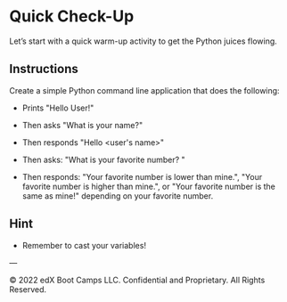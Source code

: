 # Quick Check-Up

Let’s start with a quick warm-up activity to get the Python juices flowing.

## Instructions

Create a simple Python command line application that does the following:

* Prints "Hello User!"

* Then asks "What is your name?"

* Then responds "Hello &lt;user's name&gt;"

* Then asks: "What is your favorite number? "

* Then responds: "Your favorite number is lower than mine.", "Your favorite number is higher than mine.", or "Your favorite number is the same as mine!" depending on your favorite number.


## Hint

* Remember to cast your variables!

—

© 2022 edX Boot Camps LLC. Confidential and Proprietary. All Rights Reserved.
